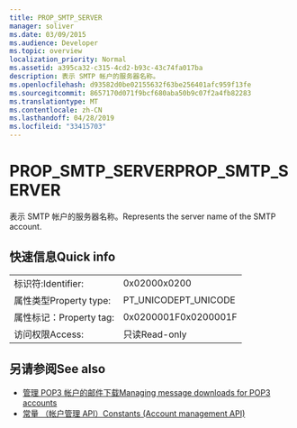```yaml
---
title: PROP_SMTP_SERVER
manager: soliver
ms.date: 03/09/2015
ms.audience: Developer
ms.topic: overview
localization_priority: Normal
ms.assetid: a395ca32-c315-4cd2-b93c-43c74fa017ba
description: 表示 SMTP 帐户的服务器名称。
ms.openlocfilehash: d93582d0be02155632f63be256401afc959f13fe
ms.sourcegitcommit: 8657170d071f9bcf680aba50b9c07f2a4fb82283
ms.translationtype: MT
ms.contentlocale: zh-CN
ms.lasthandoff: 04/28/2019
ms.locfileid: "33415703"
---
```

# <a name="prop_smtp_server"></a><span data-ttu-id="90c6c-103">PROP_SMTP_SERVER</span><span class="sxs-lookup"><span data-stu-id="90c6c-103">PROP_SMTP_SERVER</span></span>

<span data-ttu-id="90c6c-104">表示 SMTP 帐户的服务器名称。</span><span class="sxs-lookup"><span data-stu-id="90c6c-104">Represents the server name of the SMTP account.</span></span>
  
## <a name="quick-info"></a><span data-ttu-id="90c6c-105">快速信息</span><span class="sxs-lookup"><span data-stu-id="90c6c-105">Quick info</span></span>

|||
|:-----|:-----|
|<span data-ttu-id="90c6c-106">标识符:</span><span class="sxs-lookup"><span data-stu-id="90c6c-106">Identifier:</span></span>  <br/> |<span data-ttu-id="90c6c-107">0x0200</span><span class="sxs-lookup"><span data-stu-id="90c6c-107">0x0200</span></span>  <br/> |
|<span data-ttu-id="90c6c-108">属性类型</span><span class="sxs-lookup"><span data-stu-id="90c6c-108">Property type:</span></span>  <br/> |<span data-ttu-id="90c6c-109">PT_UNICODE</span><span class="sxs-lookup"><span data-stu-id="90c6c-109">PT_UNICODE</span></span>  <br/> |
|<span data-ttu-id="90c6c-110">属性标记：</span><span class="sxs-lookup"><span data-stu-id="90c6c-110">Property tag:</span></span>  <br/> |<span data-ttu-id="90c6c-111">0x0200001F</span><span class="sxs-lookup"><span data-stu-id="90c6c-111">0x0200001F</span></span>  <br/> |
|<span data-ttu-id="90c6c-112">访问权限</span><span class="sxs-lookup"><span data-stu-id="90c6c-112">Access:</span></span>  <br/> |<span data-ttu-id="90c6c-113">只读</span><span class="sxs-lookup"><span data-stu-id="90c6c-113">Read-only</span></span>  <br/> |
   
## <a name="see-also"></a><span data-ttu-id="90c6c-114">另请参阅</span><span class="sxs-lookup"><span data-stu-id="90c6c-114">See also</span></span>

- [<span data-ttu-id="90c6c-115">管理 POP3 帐户的邮件下载</span><span class="sxs-lookup"><span data-stu-id="90c6c-115">Managing message downloads for POP3 accounts</span></span>](managing-message-downloads-for-pop3-accounts.md) 
- [<span data-ttu-id="90c6c-116">常量 （帐户管理 API）</span><span class="sxs-lookup"><span data-stu-id="90c6c-116">Constants (Account management API)</span></span>](constants-account-management-api.md)


